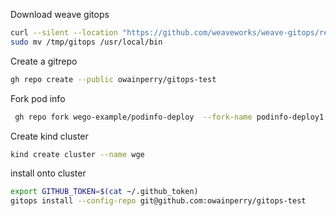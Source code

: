 
Download weave gitops 
```bash
curl --silent --location "https://github.com/weaveworks/weave-gitops/releases/download/v0.6.2/gitops-$(uname)-$(uname -m).tar.gz" | tar xz -C /tmp
sudo mv /tmp/gitops /usr/local/bin
```

Create a gitrepo
```bash
gh repo create --public owainperry/gitops-test
```

Fork pod info
```bash
 gh repo fork wego-example/podinfo-deploy  --fork-name podinfo-deploy1
```

Create kind cluster 
```bash
kind create cluster --name wge
```

install onto cluster 
```bash
export GITHUB_TOKEN=$(cat ~/.github_token)
gitops install --config-repo git@github.com:owainperry/gitops-test 
```